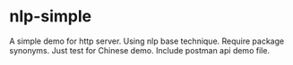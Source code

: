 # nlp-simple
A simple demo for http server. 
Using nlp base technique. 
Require package synonyms.
Just test for Chinese demo.
Include postman api demo file.
